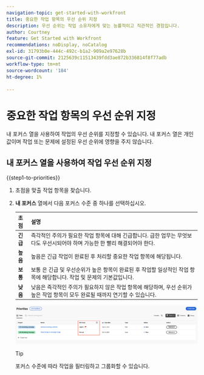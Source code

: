 ```yaml
---
navigation-topic: get-started-with-workfront
title: 중요한 작업 항목의 우선 순위 지정
description: 우선 순위는 작업 소유자에게 맞는 능률적이고 직관적인 경험입니다.
author: Courtney
feature: Get Started with Workfront
recommendations: noDisplay, noCatalog
exl-id: 31793b0e-444c-492c-b1a2-909a2e97628b
source-git-commit: 2125639c11513439fdd3ae872b336814f8f77adb
workflow-type: tm+mt
source-wordcount: '184'
ht-degree: 1%

---
```


# 중요한 작업 항목의 우선 순위 지정

내 포커스 열을 사용하여 작업의 우선 순위를 지정할 수 있습니다. 내 포커스 열은 개인 값이며 작업 또는 문제에 설정된 우선 순위에 영향을 주지 않습니다.

## 내 포커스 열을 사용하여 작업 우선 순위 지정

{{step1-to-priorities}}

1. 초점을 맞출 작업 항목을 찾습니다.
1. **내 포커스** 열에서 다음 포커스 수준 중 하나를 선택하십시오.

   | 초점 | 설명 |
   |-----------|-------------|
   | **긴급** | 즉각적인 주의가 필요한 작업 항목에 대해 긴급합니다. 급한 업무는 무엇보다도 우선시되어야 하며 가능한 한 빨리 해결되어야 한다. |
   | **높음** | 높음은 긴급 작업이 완료된 후 처리할 중요한 작업 항목에 해당됩니다. |
   | **보통** | 보통 은 긴급 및 우선순위가 높은 항목이 완료된 후 작업할 일상적인 작업 항목에 해당합니다. 작업 및 문제의 기본값입니다. |
   | **낮음** | 낮음은 즉각적인 주의가 필요하지 않은 작업 항목에 해당하며, 우선 순위가 높은 작업 항목이 모두 완료될 때까지 연기할 수 있습니다. |

   ![](assets/my-focus.png)

   >[!TIP]
   >
   >포커스 수준에 따라 작업을 필터링하고 그룹화할 수 있습니다.
